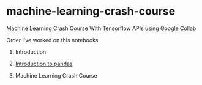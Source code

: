# machine-learning-crash-course
Machine Learning Crash Course With Tensorflow APIs using Google Collab

Order i've worked on this notebooks 

1. Introduction
  1. [Introduction to pandas](machine-learning-crash-course/intro_to_pandas.ipynb) 
  
2. Machine Learning Crash Course
